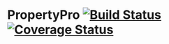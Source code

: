# PropertyPro [![Build Status](https://travis-ci.com/girlking/PropertyPro.svg?branch=develop)](https://travis-ci.com/girlking/PropertyPro) [![Coverage Status](https://coveralls.io/repos/github/girlking/PropertyPro/badge.svg?branch=develop)](https://coveralls.io/github/girlking/PropertyPro?branch=develop)
